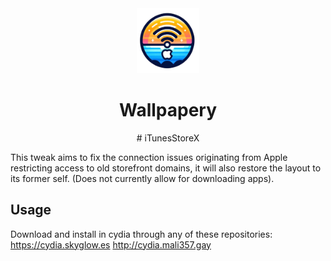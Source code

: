 
<div align="center">
<img src="icon.png" width=20% height=20%>
<h1>Wallpapery</h1>
# iTunesStoreX
</div>

This tweak aims to fix the connection issues originating from Apple restricting access to old storefront domains, it will also restore the layout to its former self. (Does not currently allow for downloading apps).

## Usage
Download and install in cydia through any of these repositories:
https://cydia.skyglow.es
http://cydia.mali357.gay